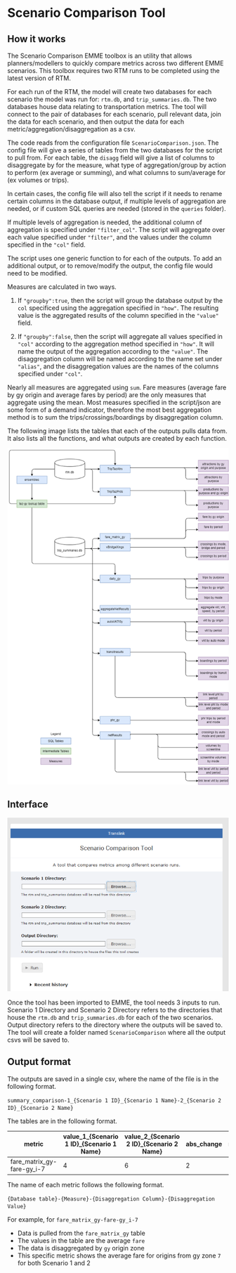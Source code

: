 # Scenario Comparison Tool

## How it works

The Scenario Comparison EMME toolbox is an utility that allows planners/modellers to quickly compare metrics across two different EMME scenarios. This toolbox requires two RTM runs to be completed using the latest version of RTM.

For each run of the RTM, the model will create two databases for each scenario the model was run for: `rtm.db`, and `trip_summaries.db`. The two databases house data relating to transportation metrics. The tool will connect to the pair of databases for each scenario, pull relevant data, join the data for each scenario, and then output the data for each metric/aggregation/disaggregation as a csv. 

The code reads from the configuration file `ScenarioComparison.json`. The config file will give a series of tables from the two databases for the script to pull from. For each table, the `disagg` field will give a list of columns to disaggregate by for the measure, what type of aggregation/group by action to perform (ex average or summing), and what columns to sum/average for (ex volumes or trips). 

In certain cases, the config file will also tell the script if it needs to rename certain columns in the database output, if multiple levels of aggregation are needed, or if custom SQL queries are needed (stored in the `queries` folder).

If multiple levels of aggregation is needed, the additional column of aggregation is specified under `"filter_col"`. The script will aggregate over each value specified under `"filter"`, and the values under the column specified in the `"col"` field.

The script uses one generic function to for each of the outputs. To add an additional output, or to remove/modify the output, the config file would need to be modified.

Measures are calculated in two ways.

1. If `"groupby":true`, then the script will group the database output by the `col` specificed using the aggregation specified in `"how"`. The resulting value is the aggregated results of the column specified in the `"value"` field.

2. If `"groupby":false`, then the script will aggregate all values specified in `"col"` according to the aggregation method specified in `"how"`. It will name the output of the aggregation according to the `"value"`. The disaggregation column will be named according to the name set under `"alias"`, and the disaggregation values are the names of the columns specified under `"col"`.

Nearly all measures are aggregated using `sum`. Fare measures (average fare by gy origin and average fares by period) are the only measures that aggregate using the mean. Most measures specified in the script/json are some form of a demand indicator, therefore the most best aggregation method is to sum the trips/crossings/boardings by disaggregation column.

The following image lists the tables that each of the outputs pulls data from. It also lists all the functions, and what outputs are created by each function.

![images](img/Output%20Sources%20Table.png)

## Interface

![images](img/interface.PNG)

Once the tool has been imported to EMME, the tool needs 3 inputs to run. Scenario 1 Directory and Scenario 2 Directory refers to the directories that house the `rtm.db` and `trip_summaries.db` for each of the two scenarios. Output directory refers to the directory where the outputs will be saved to. The tool will create a folder named `ScenarioComparison` where all the output csvs will be saved to. 

## Output format

The outputs are saved in a single csv, where the name of the file is in the following format. 

`summary_comparison-1_{Scenario 1 ID}_{Scenario 1 Name}-2_{Scenario 2 ID}_{Scenario 2 Name}`

The tables are in the following format.

|metric|value_1_{Scenario 1 ID}_{Scenario 1 Name}|value_2_{Scenario 2 ID}_{Scenario 2 Name}|abs_change|rel_change|
|-----|-----|-----|------|------|
|fare_matrix_gy-fare-gy_i-7|4|6|2|0.5|

The name of each metric follows the following format.

`{Database table}-{Measure}-{Disaggregation Column}-{Disaggregation Value}`

For example, for `fare_matrix_gy-fare-gy_i-7`
* Data is pulled from the `fare_matrix_gy` table
* The values in the table are the average `fare`
* The data is disaggregated by `gy` origin zone
* This specific metric shows the average fare for origins from gy zone `7` for both Scenario 1 and 2
